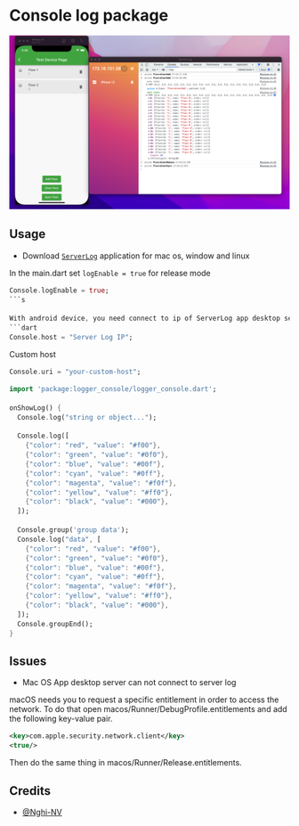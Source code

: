 # Console log package

![](https://github.com/Nghi-NV/logger-console/blob/main/assets/example.png)

## Usage

- Download [`ServerLog`](https://drive.google.com/drive/folders/1h3qreStLaesHTFkgwHRKaMZFrt88Cx-Y?usp=sharing) application for mac os, window and linux

In the main.dart set `logEnable = true` for release mode 
```dart
Console.logEnable = true;
```s

With android device, you need connect to ip of ServerLog app desktop server
```dart
Console.host = "Server Log IP";
```

Custom host
```dart
Console.uri = "your-custom-host";
```

```dart
import 'package:logger_console/logger_console.dart';
  
onShowLog() {
  Console.log("string or object...");

  Console.log([
    {"color": "red", "value": "#f00"},
    {"color": "green", "value": "#0f0"},
    {"color": "blue", "value": "#00f"},
    {"color": "cyan", "value": "#0ff"},
    {"color": "magenta", "value": "#f0f"},
    {"color": "yellow", "value": "#ff0"},
    {"color": "black", "value": "#000"},
  ]);

  Console.group('group data');
  Console.log("data", [
    {"color": "red", "value": "#f00"},
    {"color": "green", "value": "#0f0"},
    {"color": "blue", "value": "#00f"},
    {"color": "cyan", "value": "#0ff"},
    {"color": "magenta", "value": "#f0f"},
    {"color": "yellow", "value": "#ff0"},
    {"color": "black", "value": "#000"},
  ]);
  Console.groupEnd();
}
```

## Issues

- Mac OS App desktop server can not connect to server log

macOS needs you to request a specific entitlement in order to access the network. To do that open macos/Runner/DebugProfile.entitlements and add the following key-value pair.

```xml
<key>com.apple.security.network.client</key>
<true/>
```

Then do the same thing in macos/Runner/Release.entitlements.

## Credits

- [@Nghi-NV](https://github.com/Nghi-NV)